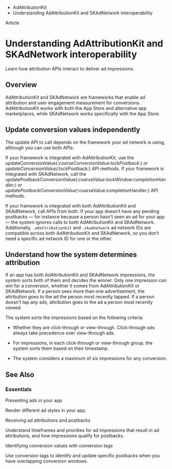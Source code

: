 

- AdAttributionKit
-  Understanding AdAttributionKit and SKAdNetwork interoperability 

Article

# Understanding AdAttributionKit and SKAdNetwork interoperability

Learn how attribution APIs interact to deliver ad impressions.

## Overview

AdAttributionKit and SKAdNetwork are frameworks that enable ad attribution and user engagement measurement for conversions. AdAttributionKit works with both the App Store and alternative app marketplaces, while SKAdNetwork works specifically with the App Store.

## Update conversion values independently

The update API to call depends on the framework your ad network is using, although you can use both APIs:

If your framework is integrated with AdAttributionKit, use the updateConversionValue(_:coarseConversionValue:lockPostback:) or updateConversionValue(_:lockPostback:) API methods. If your framework is integrated with SKAdNetwork, call the updatePostbackConversionValue(_:coarseValue:lockWindow:completionHandler:) or updatePostbackConversionValue(_:coarseValue:completionHandler:) API methods.

If your framework is integrated with both AdAttributionKit and SKAdNetwork, call APIs from both. If your app doesn’t have any pending postbacks — for instance because a person hasn’t seen an ad for your app — the system ignores calls to both AdAttributionKit and SKAdNetwork. Additionally, `.adattributionkit` and `.skadnetwork` ad network IDs are compatible across both AdAttributionKit and SKAdNetwork, so you don’t need a specific ad network ID for one or the other.

## Understand how the system determines attribution

If an app has both AdAttributionKit and SKAdNetwork impressions, the system sorts both of them and decides the winner. Only one impression can win for a conversion, whether it comes from AdAttributionKit or SKAdNetwork. If a person sees more than one advertisement, the attribution goes to the ad the person most recently tapped. If a person doesn’t tap any ads, attribution goes to the ad a person most recently viewed.

The system sorts the impressions based on the following criteria:

- Whether they are click-through or view-through. Click-through ads always take precedence over view-through ads.

- For impressions, in each click-through or view-through group, the system sorts them based on their timestamp.

- The system considers a maximum of six impressions for any conversion.

## See Also

### Essentials

Presenting ads in your app

Render different ad styles in your app.

Receiving ad attributions and postbacks

Understand timeframes and priorities for ad impressions that result in ad attributions, and how impressions qualify for postbacks.

Identifying conversion values with conversion tags

Use conversion tags to identify and update specific postbacks when you have overlapping conversion windows.

